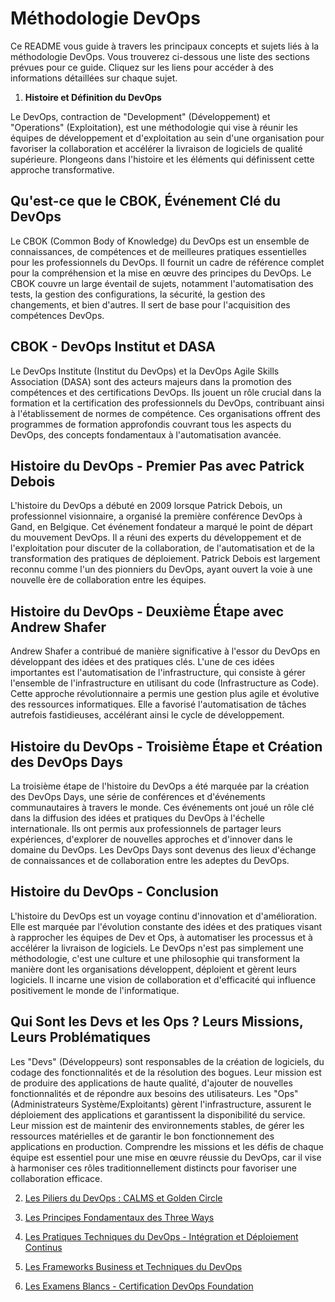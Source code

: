 # Méthodologie DevOps

Ce README vous guide à travers les principaux concepts et sujets liés à la méthodologie DevOps. Vous trouverez ci-dessous une liste des sections prévues pour ce guide. Cliquez sur les liens pour accéder à des informations détaillées sur chaque sujet.

1. **Histoire et Définition du DevOps**

Le DevOps, contraction de "Development" (Développement) et "Operations" (Exploitation), est une méthodologie qui vise à réunir les équipes de développement et d'exploitation au sein d'une organisation pour favoriser la collaboration et accélérer la livraison de logiciels de qualité supérieure. Plongeons dans l'histoire et les éléments qui définissent cette approche transformative.

## Qu'est-ce que le CBOK, Événement Clé du DevOps

Le CBOK (Common Body of Knowledge) du DevOps est un ensemble de connaissances, de compétences et de meilleures pratiques essentielles pour les professionnels du DevOps. Il fournit un cadre de référence complet pour la compréhension et la mise en œuvre des principes du DevOps. Le CBOK couvre un large éventail de sujets, notamment l'automatisation des tests, la gestion des configurations, la sécurité, la gestion des changements, et bien d'autres. Il sert de base pour l'acquisition des compétences DevOps.

## CBOK - DevOps Institut et DASA

Le DevOps Institute (Institut du DevOps) et la DevOps Agile Skills Association (DASA) sont des acteurs majeurs dans la promotion des compétences et des certifications DevOps. Ils jouent un rôle crucial dans la formation et la certification des professionnels du DevOps, contribuant ainsi à l'établissement de normes de compétence. Ces organisations offrent des programmes de formation approfondis couvrant tous les aspects du DevOps, des concepts fondamentaux à l'automatisation avancée.

## Histoire du DevOps - Premier Pas avec Patrick Debois

L'histoire du DevOps a débuté en 2009 lorsque Patrick Debois, un professionnel visionnaire, a organisé la première conférence DevOps à Gand, en Belgique. Cet événement fondateur a marqué le point de départ du mouvement DevOps. Il a réuni des experts du développement et de l'exploitation pour discuter de la collaboration, de l'automatisation et de la transformation des pratiques de déploiement. Patrick Debois est largement reconnu comme l'un des pionniers du DevOps, ayant ouvert la voie à une nouvelle ère de collaboration entre les équipes.

## Histoire du DevOps - Deuxième Étape avec Andrew Shafer

Andrew Shafer a contribué de manière significative à l'essor du DevOps en développant des idées et des pratiques clés. L'une de ces idées importantes est l'automatisation de l'infrastructure, qui consiste à gérer l'ensemble de l'infrastructure en utilisant du code (Infrastructure as Code). Cette approche révolutionnaire a permis une gestion plus agile et évolutive des ressources informatiques. Elle a favorisé l'automatisation de tâches autrefois fastidieuses, accélérant ainsi le cycle de développement.

## Histoire du DevOps - Troisième Étape et Création des DevOps Days

La troisième étape de l'histoire du DevOps a été marquée par la création des DevOps Days, une série de conférences et d'événements communautaires à travers le monde. Ces événements ont joué un rôle clé dans la diffusion des idées et pratiques du DevOps à l'échelle internationale. Ils ont permis aux professionnels de partager leurs expériences, d'explorer de nouvelles approches et d'innover dans le domaine du DevOps. Les DevOps Days sont devenus des lieux d'échange de connaissances et de collaboration entre les adeptes du DevOps.

## Histoire du DevOps - Conclusion

L'histoire du DevOps est un voyage continu d'innovation et d'amélioration. Elle est marquée par l'évolution constante des idées et des pratiques visant à rapprocher les équipes de Dev et Ops, à automatiser les processus et à accélérer la livraison de logiciels. Le DevOps n'est pas simplement une méthodologie, c'est une culture et une philosophie qui transforment la manière dont les organisations développent, déploient et gèrent leurs logiciels. Il incarne une vision de collaboration et d'efficacité qui influence positivement le monde de l'informatique.

## Qui Sont les Devs et les Ops ? Leurs Missions, Leurs Problématiques

Les "Devs" (Développeurs) sont responsables de la création de logiciels, du codage des fonctionnalités et de la résolution des bogues. Leur mission est de produire des applications de haute qualité, d'ajouter de nouvelles fonctionnalités et de répondre aux besoins des utilisateurs. Les "Ops" (Administrateurs Système/Exploitants) gèrent l'infrastructure, assurent le déploiement des applications et garantissent la disponibilité du service. Leur mission est de maintenir des environnements stables, de gérer les ressources matérielles et de garantir le bon fonctionnement des applications en production. Comprendre les missions et les défis de chaque équipe est essentiel pour une mise en œuvre réussie du DevOps, car il vise à harmoniser ces rôles traditionnellement distincts pour favoriser une collaboration efficace.


2. [Les Piliers du DevOps : CALMS et Golden Circle](piliers_devops.md)

3. [Les Principes Fondamentaux des Three Ways](principes_three_ways.md)

4. [Les Pratiques Techniques du DevOps - Intégration et Déploiement Continus](pratiques_techniques_devops.md)

5. [Les Frameworks Business et Techniques du DevOps](frameworks_devops.md)

6. [Les Examens Blancs - Certification DevOps Foundation](examens_blancs_devops.md)

